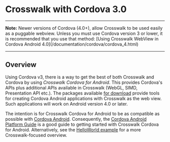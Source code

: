 # Crosswalk with Cordova 3.0

<hr>
<strong>Note:</strong> Newer versions of Cordova (4.0+), allow Crosswalk to be used easily as a puggable webview. Unless you must use Cordova version 3 or lower, it is recommended that you use that method: [Using Crosswalk WebView in Cordova Android 4.0](/documentation/cordova/cordova_4.html)
<hr>

## Overview
Using Cordova v3, there is a way to get the best of both Crosswalk and Cordova by using *Crosswalk Cordova for Android*. This provides Cordova's APIs plus additional APIs available in Crosswalk (WebGL, SIMD, Presentation API etc.). The packages available [for download](/documentation/downloads.html) provide tools for creating Cordova Android applications with Crosswalk as the web view. Such applications will work on Android version 4.0 or later.

The intention is for Crosswalk Cordova for Android to be as compatible as possible with [Cordova Android](https://github.com/apache/cordova-android). Consequently, the [Cordova Android Platform Guide](http://cordova.apache.org/docs/en/3.3.0/guide_platforms_android_index.md.html#Android%20Platform%20Guide) is a good guide to getting started with Crosswalk Cordova for Android. Alternatively, see the [HelloWorld example](/documentation/cordova/cordova_3/develop_an_application.html) for a more Crosswalk-focused overview.
